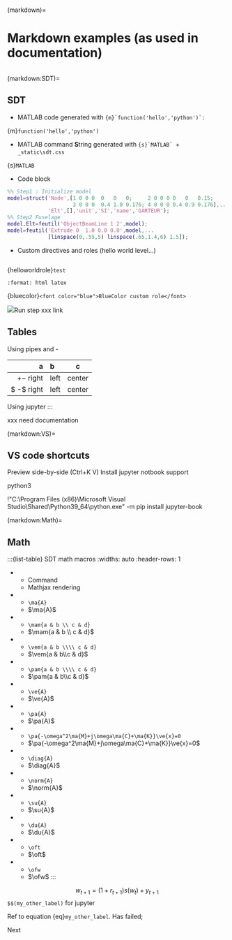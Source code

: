 ```{include} ../header.md
```
(markdown)=
# Markdown examples (as used in documentation)

```{tableofcontents}
```

(markdown:SDT)=
## SDT 

- MATLAB code generated with ``{m}`function('hello','python')`:``

{m}`function('hello','python')`

- MATLAB command **S**tring generated with ``{s}`MATLAB` ``+ `_static\sdt.css` 

{s}`MATLAB`

- Code block
``` matlab
%% Step1 : Initialize model
model=struct('Node',[1 0 0 0  0   0   0;     2 0 0 0 0   0   0.15;
                     3 0 0 0  0.4 1.0 0.176; 4 0 0 0 0.4 0.9 0.176],...
             'Elt',[],'unit','SI','name','GARTEUR');
%% Step2 Fuselage
model.Elt=feutil('ObjectBeamLine 1 2',model);
model=feutil('Extrude 0  1.0 0.0 0.0',model,...
             [linspace(0,.55,5) linspace(.65,1.4,6) 1.5]);
```

- Custom directives and roles (hello world level...)

```{helloworlddirective}
```

{helloworldrole}`test`

```{role} bluecolor(raw)
:format: html latex
```
{bluecolor}`<font color="blue">BlueColor custom role</font>`

<img src="_images/run16.png" >Run step xxx link </a>



## Tables 

Using pipes and - 

 | a | b | c |
 | ---: | :--- | :---: |
 | $+-$ right | left | center |
 | $ -$ right | left | center |

Using jupyter :::

xxx need documentation


(markdown:VS)=
## VS code shortcuts 

 Preview side-by-side (Ctrl+K V) 
 Install jupyter notbook support


 python3 

!"C:\Program Files (x86)\Microsoft Visual Studio\Shared\Python39_64\python.exe" -m pip install jupyter-book
   

(markdown:Math)=
## Math
:::{list-table} SDT math macros
:widths: auto
:header-rows: 1

*   - Command
    - Mathjax rendering	
*   - `\ma{A}`
    - $\ma{A}$
*   - `\mam{a & b \\ c & d}`
    - $\mam{a & b \\ c & d}$
*   - `\vem{a & b \\\\ c & d}`
    - $\vem{a & b\\c & d}$
*   - `\pam{a & b \\\\ c & d}`
    - $\pam{a & b\\c & d}$	
*   - `\ve{A}`
    - $\ve{A}$	
*   - `\pa{A}`
    - $\pa{A}$		
*   - `\pa{-\omega^2\ma{M}+j\omega\ma{C}+\ma{K}}\ve{x}=0`
    - $\pa{-\omega^2\ma{M}+j\omega\ma{C}+\ma{K}}\ve{x}=0$
*   - `\diag{A}`
    - $\diag{A}$
*   - `\norm{A}`
    - $\norm{A}$
*   - `\su{A}`
    - $\su{A}$
*   - `\du{A}`
    - $\du{A}$	
*   - `\oft`
    - $\oft$
*   - `\ofw`
    - $\ofw$
:::

$$
  w_{t+1} = (1 + r_{t+1}) s(w_t) + y_{t+1}
$$
`$$(my_other_label)` for jupyter


Ref to equation {eq}`my_other_label`. Has failed;

Next 

